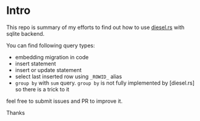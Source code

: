 # Intro

This repo is summary of my efforts to find out how to use [diesel.rs](https://diesel.rs) with sqlite backend.

You can find following query types:

* embedding migration in code
* insert statement
* insert or update statement
* select last inserted row using `_ROWID_` alias
* `group by` with `sum` query. `group by` is not fully implemented by [diesel.rs] so there is a trick to it

feel free to submit issues and PR to improve it.

Thanks